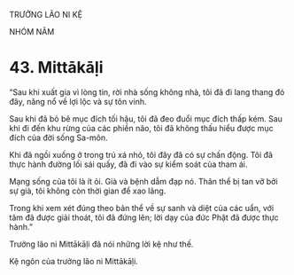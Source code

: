 TRƯỞNG LÃO NI KỆ

NHÓM NĂM

# 43. Mittākāḷi

“Sau khi xuất gia vì lòng tin, rời nhà sống không nhà, tôi đã đi lang thang đó đây, năng nổ về lợi lộc và sự tôn vinh.

Sau khi đã bỏ bê mục đích tối hậu, tôi đã đeo đuổi mục đích thấp kém. Sau khi đi đến khu rừng của các phiền não, tôi đã không thấu hiểu được mục đích của đời sống Sa-môn.

Khi đã ngồi xuống ở trong trú xá nhỏ, tôi đây đã có sự chấn động. Tôi đã thực hành đường lối sái quấy, đã đi vào sự kiểm soát của tham ái.

Mạng sống của tôi là ít ỏi. Già và bệnh dẫm đạp nó. Thân thể bị tan vỡ bởi sự già, tôi không còn thời gian để xao lãng.

Trong khi xem xét đúng theo bản thể về sự sanh và diệt của các uẩn, với tâm đã được giải thoát, tôi đã đứng lên; lời dạy của đức Phật đã được thực hành.”

Trưởng lão ni Mittākāḷi đã nói những lời kệ như thế.

Kệ ngôn của trưởng lão ni Mittākāḷi.
